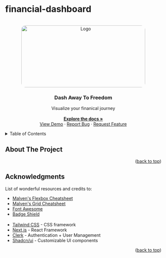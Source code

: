 # financial-dashboard

<!--
*******QUICK COMMANDS*******
create virtual env python
python -m venv venv-dash
. venv-dash/Scripts/activate

create requirements.txt
pip freeze > requirements.txt

run app from main.py
-->


<!-- PROJECT LOGO -->
<br />
<div align="center" id='readme-top'>
  <img src="./public/blue-purple-wave.gif" alt="Logo" target='blank' width="400" height="200" style='border-radius: 1em'>

  <h3 align="center">Dash Away To Freedom</h3>

  <p align="center">
    Visualize your finanical journey
    <br />
    <br />
    <a href="https://github.com/WackyChomp/financial-dashboard"><strong>Explore the docs »</strong></a>
    <br />
    <a href="https://github.com/WackyChomp/financial-dashboard">View Demo</a>
    ·
    <a href="https://github.com/WackyChomp/financial-dashboard/issues">Report Bug</a>
    ·
    <a href="https://github.com/WackyChomp/financial-dashboard/issues">Request Feature</a>
  </p>
</div>


<!-- TABLE OF CONTENTS -->
<details>
  <summary>Table of Contents</summary>
  <ol>
    <li>
      <a href="#about-the-project">About The Project</a>
    </li>
    <li><a href="#acknowledgments">Acknowledgments</a></li>
    <li><a href="#"></a></li>
    <li><a href="#"></a></li>
  </ol>
</details>


<!-- ABOUT THE PROJECT -->
## About The Project

<p align="right">(<a href="#readme-top">back to top</a>)</p>



<!-- ACKNOWLEDGMENTS -->
## Acknowledgments

List of wonderful resources and credits to: 
* [Malven's Flexbox Cheatsheet](https://flexbox.malven.co/)
* [Malven's Grid Cheatsheet](https://grid.malven.co/)
* [Font Awesome](https://fontawesome.com)
* [Badge Shield](https://dev.to/envoy_/150-badges-for-github-pnk)
<br><br>
* [Tailwind CSS](https://tailwindcss.com/docs/installation) - CSS framework
* [Next.js](https://nextjs.org/docs/getting-started/installation) - React Framework
* [Clerk](https://clerk.com/) - Authentication + User Management
* [Shadcn/ui](https://ui.shadcn.com/docs) - Customizable UI components

<p align="right">(<a href="#readme-top">back to top</a>)</p>

